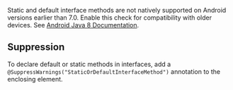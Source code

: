 Static and default interface methods are not natively supported on Android
versions earlier than 7.0. Enable this check for compatibility with older
devices. See
[Android Java 8 Documentation](https://developer.android.com/guide/platform/j8-jack.html).

## Suppression

To declare default or static methods in interfaces, add a
`@SuppressWarnings("StaticOrDefaultInterfaceMethod")` annotation to the
enclosing element.
